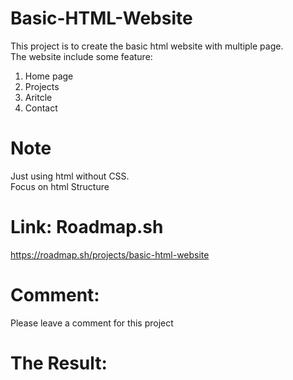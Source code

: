 # Basic-HTML-Website
This project is to create the basic html website with multiple page. <br>
The website include some feature:
1. Home page
2. Projects
3. Aritcle
4. Contact
# Note
Just using html without CSS.<br>
Focus on html Structure
# Link: Roadmap.sh
https://roadmap.sh/projects/basic-html-website
# Comment:
Please leave a comment for this project
# The Result:
